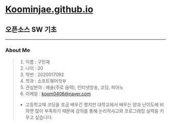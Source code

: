 # [Koominjae.github.io](Koominjae.github.io)
## 오픈소스 SW 기초
------------------
### About Me
> 1. 이름 : 구민재
> 2. 나이 : 20
> 3. 학번 : 2020017092
> 4. 학과 : 소프트웨어학부
> 5. 관심분야 : 예술(주로 음악), 인터넷방송, 코딩, 피아노
> 6. 이메일 : <koom0406@naver.com>
> * 고등학교때 코딩을 조금 배우긴 했지만 대학교에서 배우는 양과 난이도에 비하면 많이 부족하기 때문에 강의를 통해 논리적사고와 프로그래밍 실력을 키우고 싶습니다.
